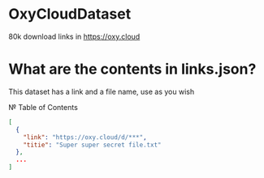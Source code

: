 # OxyCloudDataset
80k download links in https://oxy.cloud

# What are the contents in links.json?
This dataset has a link and a file name, use as you wish

№ Table of Contents
```json
[
  {
    "link": "https://oxy.cloud/d/***",
    "titie": "Super super secret file.txt"
  },
  ...
]
```
